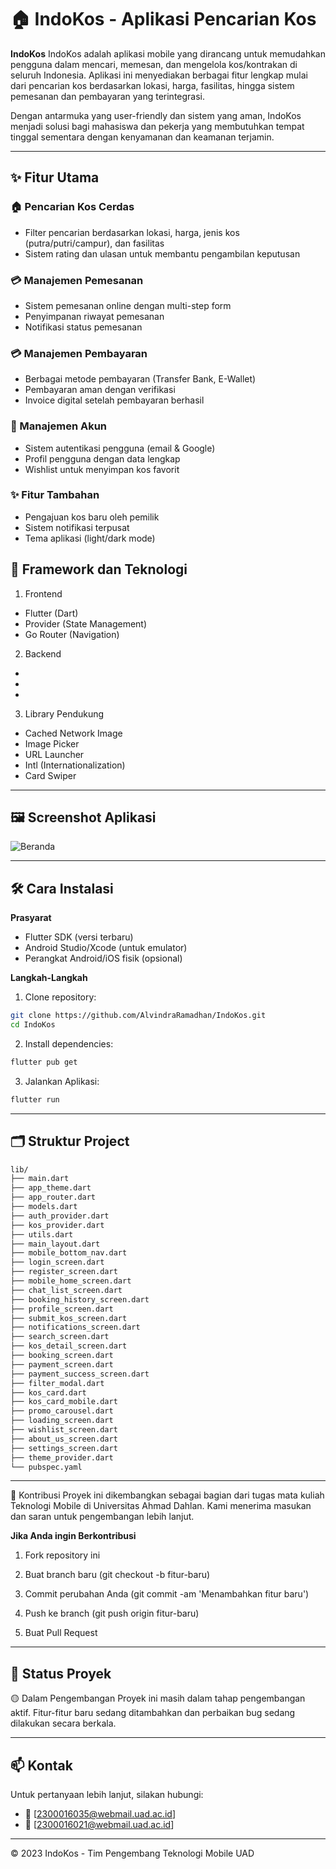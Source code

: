 # 🏠 IndoKos - Aplikasi Pencarian Kos


**IndoKos** IndoKos adalah aplikasi mobile yang dirancang untuk memudahkan pengguna dalam mencari, memesan, dan mengelola kos/kontrakan di seluruh Indonesia. Aplikasi ini menyediakan berbagai fitur lengkap mulai dari pencarian kos berdasarkan lokasi, harga, fasilitas, hingga sistem pemesanan dan pembayaran yang terintegrasi.

Dengan antarmuka yang user-friendly dan sistem yang aman, IndoKos menjadi solusi bagi mahasiswa dan pekerja yang membutuhkan tempat tinggal sementara dengan kenyamanan dan keamanan terjamin.

---

## ✨ Fitur Utama

### 🏠 Pencarian Kos Cerdas
- Filter pencarian berdasarkan lokasi, harga, jenis kos (putra/putri/campur), dan fasilitas
- Sistem rating dan ulasan untuk membantu pengambilan keputusan


### 💳 Manajemen Pemesanan
- Sistem pemesanan online dengan multi-step form
- Penyimpanan riwayat pemesanan
- Notifikasi status pemesanan


### 💳 Manajemen Pembayaran
- Berbagai metode pembayaran (Transfer Bank, E-Wallet)
- Pembayaran aman dengan verifikasi
- Invoice digital setelah pembayaran berhasil

### 👤 Manajemen Akun
- Sistem autentikasi pengguna (email & Google)
- Profil pengguna dengan data lengkap
- Wishlist untuk menyimpan kos favorit

### ✨ Fitur Tambahan
- Pengajuan kos baru oleh pemilik
- Sistem notifikasi terpusat
- Tema aplikasi (light/dark mode)


## 📱 Framework dan Teknologi

1. Frontend
- Flutter (Dart)
- Provider (State Management)
- Go Router (Navigation)
2. Backend
- 
- 
- 
3. Library Pendukung
- Cached Network Image
- Image Picker
- URL Launcher
- Intl (Internationalization)
- Card Swiper 

---

## 🖼️ Screenshot Aplikasi
![Beranda](image.png)


---

## 🛠️ Cara Instalasi
**Prasyarat**
- Flutter SDK (versi terbaru)
- Android Studio/Xcode (untuk emulator)
- Perangkat Android/iOS fisik (opsional)

**Langkah-Langkah**

1. Clone repository:
```bash
git clone https://github.com/AlvindraRamadhan/IndoKos.git
cd IndoKos
```
2. Install dependencies:
``` bash
flutter pub get 
```
3. Jalankan Aplikasi:
```bash
flutter run
```
---

## 🗂️ Struktur Project

```bash
lib/
├── main.dart
├── app_theme.dart
├── app_router.dart
├── models.dart
├── auth_provider.dart
├── kos_provider.dart
├── utils.dart
├── main_layout.dart
├── mobile_bottom_nav.dart
├── login_screen.dart
├── register_screen.dart
├── mobile_home_screen.dart
├── chat_list_screen.dart
├── booking_history_screen.dart
├── profile_screen.dart
├── submit_kos_screen.dart
├── notifications_screen.dart
├── search_screen.dart
├── kos_detail_screen.dart
├── booking_screen.dart
├── payment_screen.dart
├── payment_success_screen.dart
├── filter_modal.dart
├── kos_card.dart
├── kos_card_mobile.dart
├── promo_carousel.dart
├── loading_screen.dart
├── wishlist_screen.dart      
├── about_us_screen.dart      
├── settings_screen.dart
├── theme_provider.dart      
└── pubspec.yaml

```

---

🤝 Kontribusi
Proyek ini dikembangkan sebagai bagian dari tugas mata kuliah Teknologi Mobile di Universitas Ahmad Dahlan. Kami menerima masukan dan saran untuk pengembangan lebih lanjut. 

**Jika Anda ingin Berkontribusi** 

1. Fork repository ini

2. Buat branch baru (git checkout -b fitur-baru)

3. Commit perubahan Anda (git commit -am 'Menambahkan fitur baru')

3. Push ke branch (git push origin fitur-baru)

4. Buat Pull Request

---

## 📌 Status Proyek

🟡 Dalam Pengembangan
Proyek ini masih dalam tahap pengembangan aktif. Fitur-fitur baru sedang ditambahkan dan perbaikan bug sedang dilakukan secara berkala.


---

## 📫 Kontak

Untuk pertanyaan lebih lanjut, silakan hubungi: 
- 📧 [2300016035@webmail.uad.ac.id]
- 📧 [2300016021@webmail.uad.ac.id]

---

© 2023 IndoKos - Tim Pengembang Teknologi Mobile UAD
